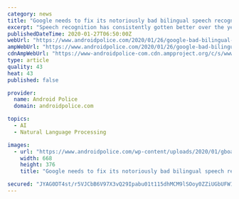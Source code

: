 ```yaml
---
category: news
title: "Google needs to fix its notoriously bad bilingual speech recognition on Assistant and Gboard (Updated)"
excerpt: "Speech recognition has consistently gotten better over the years, which has allowed impressive sci-fi tech like smart speakers to enter our homes. There's one department where Google needs to step up its game, though: multilingual speakers are having a hard time using more than one language on any Google product. While there are a lot of people ..."
publishedDateTime: 2020-01-27T06:50:00Z
webUrl: "https://www.androidpolice.com/2020/01/26/google-bad-bilingual-speech-recognition/"
ampWebUrl: "https://www.androidpolice.com/2020/01/26/google-bad-bilingual-speech-recognition/?amp"
cdnAmpWebUrl: "https://www-androidpolice-com.cdn.ampproject.org/c/s/www.androidpolice.com/2020/01/26/google-bad-bilingual-speech-recognition/?amp"
type: article
quality: 43
heat: 43
published: false

provider:
  name: Android Police
  domain: androidpolice.com

topics:
  - AI
  - Natural Language Processing

images:
  - url: "https://www.androidpolice.com/wp-content/uploads/2020/01/gboard-misheard-speech-hero-1-668x376.jpg"
    width: 668
    height: 376
    title: "Google needs to fix its notoriously bad bilingual speech recognition on Assistant and Gboard (Updated)"

secured: "JYAG0DT4st/r5VJCbB6V97X3vQ29Ipabu01t115dhMCM9lSOoy0ZZiUGbUFW13OgnT7gedAS1EIy+jVy+iDTGLqvDtjd6k//ea4bOPa5K1U+IXGuF0+z2JncAYncdBraDiZctIUWVYEuppTgU6XMC8u48j1c/hVKLKm8Kj1/T9HQfdpuFAEffPBNlT3xbPek0qKBow6JDon/Fq3k6zg8l+Rt5gulHnHiW87O0NkbqkGaUWXWROarGJ6eRGRRwxp5ISR23vSxohIMt5dBxH6JhJlmzEwSVk1HY3AFP2PXMKJD42PM6lYrlhFTiv9qHY/L;82hpVKxeVJG+gX3G7pG/rA=="
---
```


